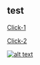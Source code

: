 ## test 


[Click-1](javascript:alert(1))

[Click-2](https://www.google.com)

[![alt text][image]][hyperlink]

  [hyperlink]: javascript:alert(1)
  [image]: https://www.gravatar.com/avatar/…?s=128&d=identicon&r=PG (tooltip)



